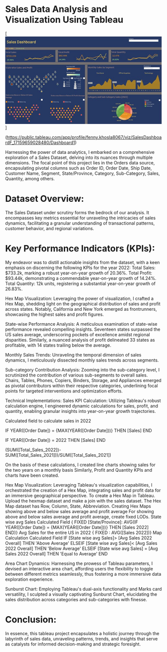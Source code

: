 # Sales Data Analysis and Visualization Using Tableau

[<img src="images/Sales_Data_Analysis.jpg?raw=true"/>]

(https://public.tableau.com/app/profile/fenny.khosla8067/viz/SalesDashboardF_17159659028480/Dashboard1)

Harnessing the power of data analytics, I embarked on a comprehensive exploration of a Sales Dataset, delving into its nuances through multiple dimensions. The focal point of this project lies in the Orders data source, encapsulating pivotal columns such as Order ID, Order Date, Ship Date, Customer Name, Segment, State/Province, Category, Sub-Category, Sales, Quantity, among others.

# Dataset Overview:

The Sales Dataset under scrutiny forms the bedrock of our analysis. It encompasses key metrics essential for unraveling the intricacies of sales dynamics, facilitating a granular understanding of transactional patterns, customer behavior, and regional variations.

# Key Performance Indicators (KPIs):
My endeavor was to distill actionable insights from the dataset, with a keen emphasis on discerning the following KPIs for the year 2022:
Total Sales: $733.2k, marking a robust year-on-year growth of 20.36%.
Total Profit: $93.44k, demonstrating a commendable year-on-year growth of 14.24%.
Total Quantity: 12k units, registering a substantial year-on-year growth of 26.83%.

Hex Map Visualization:
Leveraging the power of visualization, I crafted a Hex Map, shedding light on the geographical distribution of sales and profit across states. Notably, California and New York emerged as frontrunners, showcasing the highest sales and profit figures.

State-wise Performance Analysis:
A meticulous examination of state-wise performance revealed compelling insights. Seventeen states surpassed the US sales average, underscoring pockets of excellence amidst regional disparities. Similarly, a nuanced analysis of profit delineated 33 states as profitable, with 14 states trailing below the average.

Monthly Sales Trends:
Unraveling the temporal dimension of sales dynamics, I meticulously dissected monthly sales trends across segments. 

Sub-category Contribution Analysis:
Zooming into the sub-category level, I scrutinized the contribution of various sub-segments to overall sales. Chairs, Tables, Phones, Copiers, Binders, Storage, and Appliances emerged as pivotal contributors within their respective categories, underlining focal points for targeted interventions and optimization efforts.

Technical Implementations:
Sales KPI Calculation: Utilizing Tableau's robust calculation engine, I engineered dynamic calculations for sales, profit, and quantity, enabling granular insights into year-on-year growth trajectories.

Calculated field to calculate sales in 2022 

IF YEAR([Order Date]) = {MAX(YEAR([Order Date]))} THEN [Sales] END

IF YEAR([Order Date]) = 2022 THEN [Sales] END

(SUM([Total_Sales_2022])-SUM([Total_Sales_2021]))/SUM([Total_Sales_2021])

On the basis of these calculations, I created line charts showing sales for the two years on a monthly basis
Similarly, Profit and Quantity KPIs and charts have been created. 

Hex Map Visualization: Leveraging Tableau's visualization capabilities, I orchestrated the creation of a Hex Map, integrating sales and profit data for an immersive geographical perspective.
To create a Hex Map in Tableau. Upload the hexmap dataset and make a join with the sales dataset. The Hex Map dataset has Row, Column, State, Abbreviation. 
Creating Hex Maps showing above and below sales average and profit average
For showing above and below sales average and profit average, create fixed LODs. 
State wise avg Sales Calculated Field
{ FIXED [State/Province]: AVG(IF YEAR([Order Date]) = {MAX(YEAR([Order Date]))} THEN [Sales 2022] END)}
Avg Sales for the entire US in 2022 
{ FIXED : AVG([Sales 2022])}
Map Calculation Calculated Field
IF [State wise avg Sales]> [Avg Sales 2022 Overall] THEN 'Above Average'
ELSEIF [State wise avg Sales]< [Avg Sales 2022 Overall] THEN 'Below Average'
ELSEIF [State wise avg Sales] = [Avg Sales 2022 Overall] THEN 'Equal to Average'
END

Area Chart Dynamics: Harnessing the prowess of Tableau parameters, I devised an interactive area chart, affording users the flexibility to toggle between different metrics seamlessly, thus fostering a more immersive data exploration experience.

Sunburst Chart: Employing Tableau's dual-axis functionality and Marks card versatility, I sculpted a visually captivating Sunburst Chart, elucidating the sales distribution across categories and sub-categories with finesse.

# Conclusion:
In essence, this tableau project encapsulates a holistic journey through the labyrinth of sales data, unraveling patterns, trends, and insights that serve as catalysts for informed decision-making and strategic foresight. 

